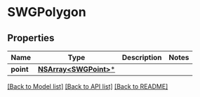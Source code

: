 # SWGPolygon

## Properties
Name | Type | Description | Notes
------------ | ------------- | ------------- | -------------
**point** | [**NSArray&lt;SWGPoint&gt;***](SWGPoint.md) |  | 

[[Back to Model list]](../README.md#documentation-for-models) [[Back to API list]](../README.md#documentation-for-api-endpoints) [[Back to README]](../README.md)


